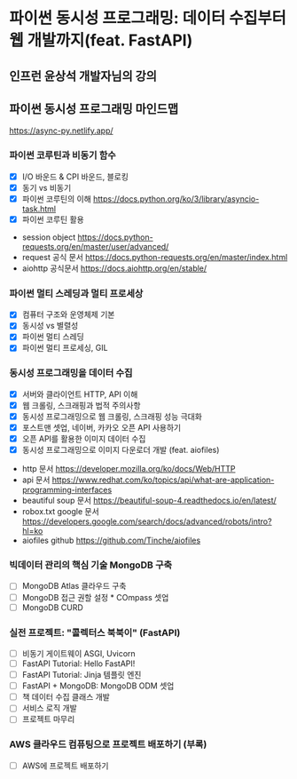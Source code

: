 # 파이썬 동시성 프로그래밍: 데이터 수집부터 웹 개발까지(feat. FastAPI)
## 인프런 윤상석 개발자님의 강의
## 파이썬 동시성 프로그래밍 마인드맵
https://async-py.netlify.app/

### 파이썬 코루틴과 비동기 함수

- [x] I/O 바운드 & CPI 바운드, 블로킹
- [x] 동기 vs 비동기
- [x] 파이썬 코루틴의 이해 https://docs.python.org/ko/3/library/asyncio-task.html
- [x] 파이썬 코루틴 활용
- session object https://docs.python-requests.org/en/master/user/advanced/
- request 공식 문서 https://docs.python-requests.org/en/master/index.html
- aiohttp 공식문서 https://docs.aiohttp.org/en/stable/

### 파이썬 멀티 스레딩과 멀티 프로세상
- [x] 컴퓨터 구조와 운영체제 기본
- [x] 동시성 vs 별렬성
- [x] 파이썬 멀티 스레딩
- [x] 파이썬 멀티 프로세싱, GIL

### 동시성 프로그래밍을 데이터 수집
- [x] 서버와 클라이언트 HTTP, API 이해
- [x] 웹 크롤링, 스크래핑과 법적 주의사항
- [x] 동시성 프로그래밍으로 웹 크롤링, 스크래핑 성능 극대화
- [x] 포스트맨 셋업, 네이버, 카카오 오픈 API 사용하기
- [x] 오픈 API를 활용한 이미지 데이터 수집
- [x] 동시성 프로그래밍으로 이미지 다운로더 개발 (feat. aiofiles)
- http 문서 https://developer.mozilla.org/ko/docs/Web/HTTP
- api 문서 https://www.redhat.com/ko/topics/api/what-are-application-programming-interfaces
- beautiful soup 문서 https://beautiful-soup-4.readthedocs.io/en/latest/
- robox.txt google 문서 https://developers.google.com/search/docs/advanced/robots/intro?hl=ko
- aiofiles github https://github.com/Tinche/aiofiles

### 빅데이터 관리의 핵심 기술 MongoDB 구축
- [ ] MongoDB Atlas 클라우드 구축
- [ ] MongoDB 접근 권할 설정 * COmpass 셋업
- [ ] MongoDB CURD

### 실전 프로젝트: "콜렉터스 북북이" (FastAPI)
- [ ] 비동기 게이트웨이 ASGI, Uvicorn
- [ ] FastAPI Tutorial: Hello FastAPI!
- [ ] FastAPI Tutorial: Jinja 템플릿 엔진
- [ ] FastAPI + MongoDB: MongoDB ODM 셋업
- [ ] 책 데이터 수집 클래스 개발
- [ ] 서비스 로직 개발
- [ ] 프로젝트 마무리

### AWS 클라우드 컴퓨팅으로 프로젝트 배포하기 (부록)
- [ ] AWS에 프로젝트 배포하기


